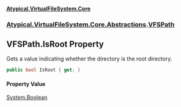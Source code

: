 #### [Atypical.VirtualFileSystem.Core](VirtualFileSystem.md 'VirtualFileSystem')
### [Atypical.VirtualFileSystem.Core.Abstractions](VirtualFileSystem.md#Atypical.VirtualFileSystem.Core.Abstractions 'Atypical.VirtualFileSystem.Core.Abstractions').[VFSPath](VFSPath.md 'Atypical.VirtualFileSystem.Core.Abstractions.VFSPath')

## VFSPath.IsRoot Property

Gets a value indicating whether the directory is the root directory.

```csharp
public bool IsRoot { get; }
```

#### Property Value
[System.Boolean](https://docs.microsoft.com/en-us/dotnet/api/System.Boolean 'System.Boolean')